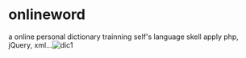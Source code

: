 # onlineword
a online personal dictionary 
trainning self's language skell
apply php, jQuery, xml...![dic1](https://user-images.githubusercontent.com/74441675/221969029-a7499c7e-12e6-41cd-a101-707be745621a.png)
